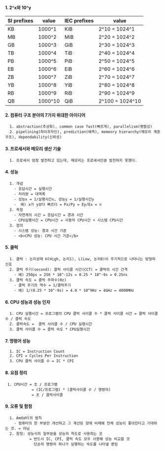 #### 1. 2^x와 10^y
SI prefixes | value   | IEC prefixes | value           | 
--          | ------  | --           | --------------  |
KB          | 1000^1  | KiB          | 2^10   = 1024^1 |
MB          | 1000^2  | MiB          | 2^20   = 1024^2 |
GB          | 1000^3  | GiB          | 2^30   = 1024^3 |
TB          | 1000^4  | TiB          | 2^40   = 1024^4 |
PB          | 1000^5  | PiB          | 2^50   = 1024^5 |
EB          | 1000^6  | EiB          | 2^60   = 1024^6 |
ZB          | 1000^7  | ZiB          | 2^70   = 1024^7 |
YB          | 1000^8  | YiB          | 2^80   = 1024^8 |
RB          | 1000^9  | RiB          | 2^90   = 1024^9 |
QB          | 1000^10 | QiB          | 2^100  = 1024^10|

#### 2. 컴퓨터 구조 분야의 7가지 위대한 아이디어
      1. abstraction(추상화), common case fast(빠르게), parallelism(병렬성)
      2. pipelining(파이프라인), prediction(예측), memeory hierarchy(메모리 계층구조), dependability(신뢰성)
  
#### 3. 프로세서와 메모리 생산 기술
      1. 프로세서 엄청 발전하고 있는데, 메모리는 프로세서만큼 발전하지 못했다.

#### 4. 성능
      1. 개념  
        - 응답시간 = 실행시간  
        - 처리량 = 대역폭  
        - 성능x = 1/실행시간x, 성능y = 1/실행시간y  
        -  예) x가 y보다 빠르다 = Px/Py = Ey/Ex = n   
      2. 측정  
        - 자연계의 시간 = 응답시간 = 경과 시간  
        - CPU실행시간 = CPU시간 = 사용자 CPU시간 + 시스템 CPU시간   
      3. 정의    
        - 시스템 성능: 경과 시간 기준  
        - <b>CPU 성능: CPU 시간 기준</b>  

#### 5. 클럭
      1. 클럭 : 논리상태 H(High, 논리1), L(Low, 논리0)이 주기적으로 나타나는 방형파 신호
      2. 클럭 주기(second): 클럭 사이클 시간(CCT) = 클럭의 시간 간격
        - 예) 250ps = 250 * 10^-12s = 0.25 * 10^-9s = 0.25ns
      3. 클럭 속도 = 클럭 주파수(Hz) 
        - 클럭 주기의 역수 = 1/클럭주기
        - 예) 1/(0.25 * 10^-9s) = 4.0 * 10^9Hz = 4GHz = 4000MHz

#### 6. CPU 성능과 성능 인자
      1. CPU 실행시간 = 프로그램의 CPU 클럭 사이클 수 * 클럭 사이클 시간 = 클럭 사이클 수 / 클럭 속도
      2. 클럭속도 =  클럭 사이클 수 / CPU 실행시간
      3. 클럭 사이클 수 = 클럭 속도 * CPU실행시간

#### 7. 명령어 성능
      1. IC = Instruction Count
      2. CPI = Cycles Per Instruction
      3. CPU 클럭 사이클 수 = IC * CPI

#### 8. 요점 정리
     1. CPU시간 = 초 / 프로그램
                = (IC/프로그램) * (클럭사이클 수 / 명령어)
                = 초 / 클럭사이클
              
#### 9. 오류 및 함정
      1. Amdahl의 법칙
        - 컴퓨터의 한 부분만 개선하고 그 계선된 양에 비례해 전체 성능이 좋아진다고 기대하는 것. = 아님
      2. 함정: 성능식의 일부분을 성능의 척도로 사용하는 것
               = 반드시 IC, CPI, 클럭 속도 모두 사용해 성능 비교할 것
                 단순히 명령어 하나가 실행하는 속도를 나타낼 뿐임
